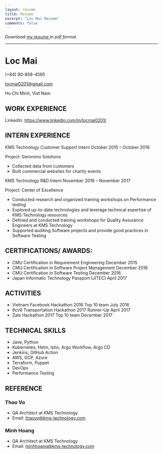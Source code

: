 ```yaml
---
layout: resume
title: Resume
excerpt: "Loc Mai Resume"
comments: false
---
```

*Download <a href="../assets/resume/Resume_LocMai.pdf" target="_blank">my resume </a> in pdf format.*

---

# Loc Mai
(+84) 90-858-4595

locmai0201@gmail.com 

Ho Chi Minh, Viet Nam

## WORK EXPERIENCE

LinkedIn: https://www.linkedin.com/in/locmai0201/

## INTERN EXPERIENCE
KMS Technology		Customer Support Intern	October 2015 – October 2016

Project: Geronimo Solutions
* Collected data from customers
* Built commercial websites for charity events

KMS Technology		R&D Intern			November 2016 – November 2017

Project: Center of Excellence
* Conducted research and organized training workshops on Performance testing
* Explored up-to-date technologies and leverage technical expertise of KMS Technology resources
* Defined and conducted training workshops for Quality Assurance Engineers at KMS Technology
* Supported auditing Software projects and provide good practices in Software Testing

## CERTIFICATIONS/ AWARDS:
* CMU Certification in Requirement Engineering 				December 2015	
* CMU Certification in Software Project Management			December 2016
* CMU Certification in Software Testing 					December 2016		
* Japan Informatic Technology Passport (JITEC)				April 2017

## ACTIVITIES
* Vietnam Facebook Hackathon 2016		Top 10 team		July 2016
* 9cv9 Transportation Hackathon 2017		Runner-Up		April 2017 
* Zalo Hackathon 2017				Top 10 team		December 2017


## TECHNICAL SKILLS
* Jave, Python
* Kubernetes, Helm, Istio, Argo Workflow, Argo CD
* Jenkins, GitHub Action
* AWS, GCP, Azure
* Terraform, Puppet
* DevOps
* Performance Testing

## REFERENCE
### Thao Vo
* QA Architect at KMS Technology
* Email: thaovo@kms-technology.com 

### Minh Hoang
* QA Architect at KMS Technology
* Email: minhhoang@kms-technology.com 




